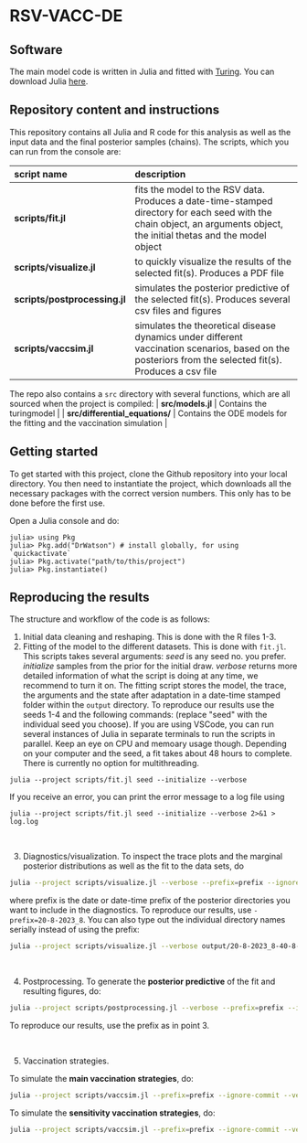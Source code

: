 # RSV-VACC-DE


## Software
The main model code is written in Julia and fitted with [Turing](https://turing.ml/dev/). You can download Julia [here](https://julialang.org/downloads/). 

## Repository content and instructions

This repository contains all Julia and R code for this analysis as well as the input data and the final posterior samples (chains). The scripts, which you can run from the console are:

| script name | description |
| :--- | :--- |
| **scripts/fit.jl** | fits the model to the RSV data. Produces a date-time-stamped directory for each seed with the chain object, an arguments object, the initial thetas and the model object |
| **scripts/visualize.jl** | to quickly visualize the results of the selected fit(s). Produces a PDF file |
| **scripts/postprocessing.jl** | simulates the posterior predictive of the selected fit(s). Produces several csv files and figures |
| **scripts/vaccsim.jl** | simulates the theoretical disease dynamics under different vaccination scenarios, based on the posteriors from the selected fit(s). Produces a csv file |


The repo also contains a `src` directory with several functions, which are all sourced when the project is compiled:
| **src/models.jl** | Contains the turingmodel |
| **src/differential_equations/** | Contains the ODE models for the fitting and the vaccination simulation |


## Getting started

To get started with this project, clone the Github repository into your local directory. You then need to instantiate the project, which downloads all the necessary packages with the correct version numbers. This only has to be done before the first use. 

Open a Julia console and do:
   ```
   julia> using Pkg
   julia> Pkg.add("DrWatson") # install globally, for using `quickactivate`
   julia> Pkg.activate("path/to/this/project")
   julia> Pkg.instantiate()
   ```

## Reproducing the results

The structure and workflow of the code is as follows:

1. Initial data cleaning and reshaping. This is done with the R files 1-3. 
2. Fitting of the model to the different datasets. This is done with `fit.jl`. This scripts takes several arguments: *seed* is any seed no. you prefer. *initialize* samples from the prior for the initial draw. *verbose* returns more detailed information of what the script is doing at any time, we recommend to turn it on. The fitting script stores the model, the trace, the arguments and the state after adaptation in a date-time stamped folder within the `output` directory. To reproduce our results use the seeds 1-4 and the following commands: (replace "seed" with the individual seed you choose). If you are using VSCode, you can run several instances of Julia in separate terminals to run the scripts in parallel. Keep an eye on CPU and memoary usage though. Depending on your computer and the seed, a fit takes about 48 hours to complete. There is currently no option for multithreading. 

```
julia --project scripts/fit.jl seed --initialize --verbose
```

If you receive an error, you can print the error message to a log file using

```
julia --project scripts/fit.jl seed --initialize --verbose 2>&1 > log.log
```

<br/> 

3. Diagnostics/visualization. To inspect the trace plots and the marginal posterior distributions as well as the fit to the data sets, do
```sh
julia --project scripts/visualize.jl --verbose --prefix=prefix --ignore-commit
```
where prefix is the date or date-time prefix of the posterior directories you want to include in the diagnostics. To reproduce our results, use `-prefix=20-8-2023_8`. You can also type out the individual directory names serially instead of using the prefix:
```sh
julia --project scripts/visualize.jl --verbose output/20-8-2023_8-40-8-909 output/20-8-2023_8-40-3-073 --ignore-commit
```

<br/> 

4. Postprocessing. To generate the **posterior predictive** of the fit and resulting figures, do:
```sh
julia --project scripts/postprocessing.jl --verbose --prefix=prefix --ignore-commit
```
To reproduce our results, use the prefix as in point 3.

<br/> 

5. Vaccination strategies.

To simulate the **main vaccination strategies**, do:
```sh
julia --project scripts/vaccsim.jl --prefix=prefix --ignore-commit --verbose
```

To simulate the **sensitivity vaccination strategies**, do:
```sh
julia --project scripts/vaccsim.jl --prefix=prefix --ignore-commit --verbose --sensitivity --comparator ="0" --strategies="[1, 2, 3, 4, 5, 6, 7, 8]"
```
<br/> 


